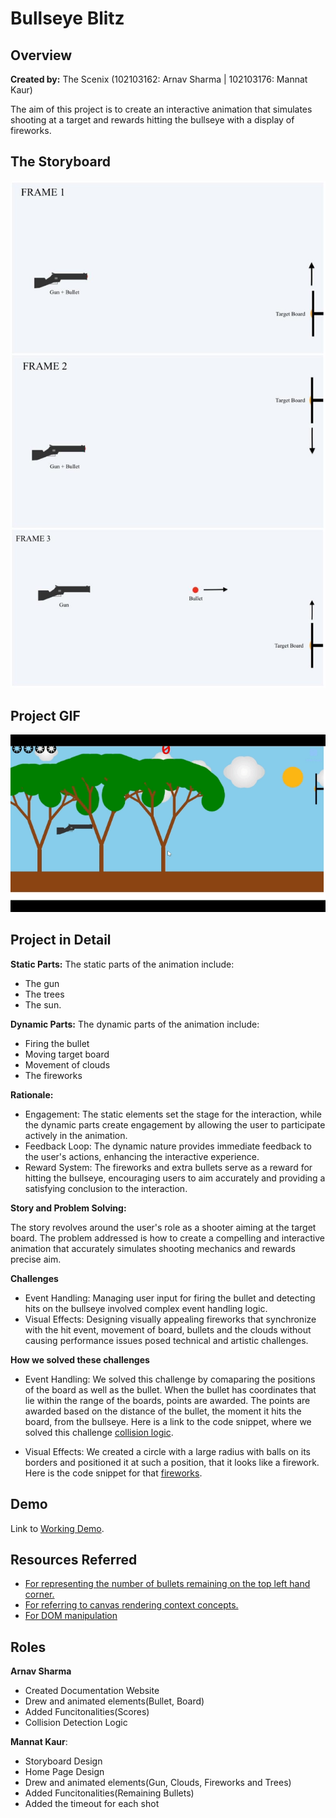 # Bullseye Blitz


## Overview
**Created by:** The Scenix (102103162: Arnav Sharma | 102103176: Mannat Kaur)

The aim of this project is to create an interactive animation 
that simulates shooting at a target and rewards hitting the 
bullseye with a display of fireworks. 

## The Storyboard
![storyboard](<image.jpg>)

## Project GIF
![GIF](CG_Demo.gif)

## Project in Detail

**Static Parts:** 
The static parts of the animation include:
- The gun
- The trees
- The sun.

**Dynamic Parts:** 
The dynamic parts of the animation include:
- Firing the bullet
- Moving target board
- Movement of clouds 
- The fireworks

**Rationale:**
- Engagement: The static elements set the stage for the 
interaction, while the dynamic parts create engagement 
by allowing the user to participate actively in the animation.
- Feedback Loop: The dynamic nature provides immediate feedback
to the user's actions, enhancing the interactive experience.
- Reward System: The fireworks and extra bullets serve as a 
reward for hitting the bullseye, encouraging users to aim 
accurately and providing a satisfying conclusion to the interaction.

**Story and Problem Solving:**

The story revolves around the user's role as a shooter aiming 
at the target board. The problem addressed is how to create a compelling 
and interactive animation that accurately simulates shooting mechanics 
and rewards precise aim. 

**Challenges**
- Event Handling: Managing user input for firing the bullet and 
detecting hits on the bullseye involved complex event handling logic.
- Visual Effects: Designing visually appealing fireworks that 
synchronize with the hit event, movement of board, bullets and the clouds
without causing performance issues posed technical and artistic challenges.

**How we solved these challenges**
- Event Handling: We solved this challenge by comaparing the positions of 
the board as well as the bullet. When the bullet has coordinates that lie 
within the range of the boards, points are awarded. The points are awarded 
based on the distance of the bullet, the moment it hits the board, from the 
bullseye. Here is a link to the code snippet, where we solved this challenge
[collision logic](https://github.com/arnavroh45/Bullseye_Blitz/blob/arnav/demo/script.js#L317-L322).

- Visual Effects: We created a circle with a large radius with balls on 
its borders and positioned it at such a position, that it looks like a firework.
Here is the code snippet for that
[fireworks](https://github.com/arnavroh45/Bullseye_Blitz/blob/arnav/demo/script.js#L154-L172).
## Demo ##

Link to [Working Demo](./demo).

## Resources Referred ##

- [For representing the number of bullets remaining on the top left hand corner.](https://www.w3schools.com/charsets/tryit.asp?deci=10050)
- [For referring to canvas rendering context concepts.](https://developer.mozilla.org/en-US/docs/Web/API/CanvasRenderingContext2D)
- [For DOM manipulation](https://code.jquery.com/jquery-3.5.1.js)

## Roles ##

**Arnav Sharma** 
- Created Documentation Website
- Drew and animated elements(Bullet, Board) 
- Added Funcitonalities(Scores)
- Collision Detection Logic

**Mannat Kaur**: 
- Storyboard Design
- Home Page Design
- Drew and animated elements(Gun, Clouds, Fireworks and Trees) 
- Added Funcitonalities(Remaining Bullets)
- Added the timeout for each shot
